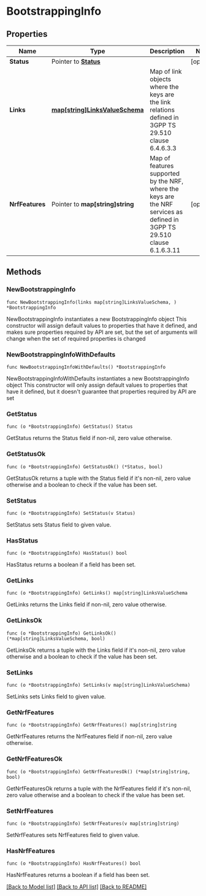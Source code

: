 # BootstrappingInfo

## Properties

Name | Type | Description | Notes
------------ | ------------- | ------------- | -------------
**Status** | Pointer to [**Status**](Status.md) |  | [optional] 
**Links** | [**map[string]LinksValueSchema**](LinksValueSchema.md) | Map of link objects where the keys are the link relations defined in 3GPP TS 29.510 clause 6.4.6.3.3 | 
**NrfFeatures** | Pointer to **map[string]string** | Map of features supported by the NRF, where the keys are the NRF services as defined in 3GPP TS 29.510 clause 6.1.6.3.11 | [optional] 

## Methods

### NewBootstrappingInfo

`func NewBootstrappingInfo(links map[string]LinksValueSchema, ) *BootstrappingInfo`

NewBootstrappingInfo instantiates a new BootstrappingInfo object
This constructor will assign default values to properties that have it defined,
and makes sure properties required by API are set, but the set of arguments
will change when the set of required properties is changed

### NewBootstrappingInfoWithDefaults

`func NewBootstrappingInfoWithDefaults() *BootstrappingInfo`

NewBootstrappingInfoWithDefaults instantiates a new BootstrappingInfo object
This constructor will only assign default values to properties that have it defined,
but it doesn't guarantee that properties required by API are set

### GetStatus

`func (o *BootstrappingInfo) GetStatus() Status`

GetStatus returns the Status field if non-nil, zero value otherwise.

### GetStatusOk

`func (o *BootstrappingInfo) GetStatusOk() (*Status, bool)`

GetStatusOk returns a tuple with the Status field if it's non-nil, zero value otherwise
and a boolean to check if the value has been set.

### SetStatus

`func (o *BootstrappingInfo) SetStatus(v Status)`

SetStatus sets Status field to given value.

### HasStatus

`func (o *BootstrappingInfo) HasStatus() bool`

HasStatus returns a boolean if a field has been set.

### GetLinks

`func (o *BootstrappingInfo) GetLinks() map[string]LinksValueSchema`

GetLinks returns the Links field if non-nil, zero value otherwise.

### GetLinksOk

`func (o *BootstrappingInfo) GetLinksOk() (*map[string]LinksValueSchema, bool)`

GetLinksOk returns a tuple with the Links field if it's non-nil, zero value otherwise
and a boolean to check if the value has been set.

### SetLinks

`func (o *BootstrappingInfo) SetLinks(v map[string]LinksValueSchema)`

SetLinks sets Links field to given value.


### GetNrfFeatures

`func (o *BootstrappingInfo) GetNrfFeatures() map[string]string`

GetNrfFeatures returns the NrfFeatures field if non-nil, zero value otherwise.

### GetNrfFeaturesOk

`func (o *BootstrappingInfo) GetNrfFeaturesOk() (*map[string]string, bool)`

GetNrfFeaturesOk returns a tuple with the NrfFeatures field if it's non-nil, zero value otherwise
and a boolean to check if the value has been set.

### SetNrfFeatures

`func (o *BootstrappingInfo) SetNrfFeatures(v map[string]string)`

SetNrfFeatures sets NrfFeatures field to given value.

### HasNrfFeatures

`func (o *BootstrappingInfo) HasNrfFeatures() bool`

HasNrfFeatures returns a boolean if a field has been set.


[[Back to Model list]](../README.md#documentation-for-models) [[Back to API list]](../README.md#documentation-for-api-endpoints) [[Back to README]](../README.md)


